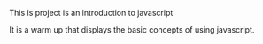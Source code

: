 This is project is an introduction to javascript

It is a warm up that displays the basic concepts of using javascript.
